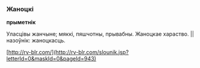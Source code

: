 ### Жаноцкі
**прыметнік**

Уласцівы жанчыне; мяккі, пяшчотны, прывабны. Жаноцкае хараство. || назоўнік: жаноцкасць.

<a rel="author">[http://rv-blr.com/](http://rv-blr.com/slounik.jsp?letterId=0&maskId=0&pageId=943)</a>
